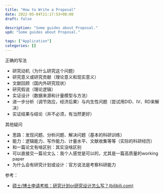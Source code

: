 ```yaml
---
title: "How to Write a Proposal"
date: 2022-05-04T21:17:53+08:00
draft: false

description: "Some guides about Proposal."
upd: "Some guides about Proposal."

tags: ["Application"]
categories: []
---
```


<!--more-->

正确的写法

- 研究动机（为什么研究这个问题）
- 研究意义或研究贡献（理论意义和现实意义）
- 文献回顾（国内外研究现状）
- 研究假说（理论逻辑）
- 实证设计（数据来源和计量模型与方法）
- 进一步分析（调节效应，经济后果）与内生性问题（尝试用DID、IV、RD来解决）
- 实证结果与结论（并不必须，有当然更好）

其他疑问

- 思路：发现问题、分析问题、解决问题（基本的科研训练）
- 能力：逻辑能力、写作能力、计量水平、文献收集等等（实际的科研经历）
- 和一篇论文有啥区别：其实没啥区别
- 可以直接交一篇论文么：我个人感觉是可以的，尤其是一篇高质量的working paper
- 为什么会有研究计划或设计：官方说法是考察科研能力

参考：

- [硕士/博士申请考核：研究计划or研究设计怎么写？(bilibili.com)](https://www.bilibili.com/read/cv12931229)

